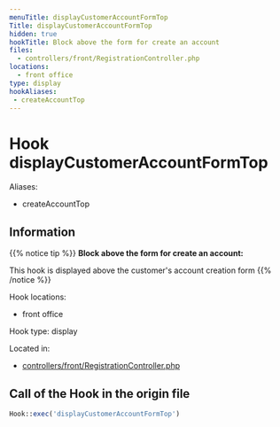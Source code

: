 ```yaml
---
menuTitle: displayCustomerAccountFormTop
Title: displayCustomerAccountFormTop
hidden: true
hookTitle: Block above the form for create an account
files:
  - controllers/front/RegistrationController.php
locations:
  - front office
type: display
hookAliases:
 - createAccountTop
---
```


# Hook displayCustomerAccountFormTop

Aliases: 
 - createAccountTop



## Information

{{% notice tip %}}
**Block above the form for create an account:** 

This hook is displayed above the customer's account creation form
{{% /notice %}}

Hook locations: 
  - front office

Hook type: display

Located in: 
  - [controllers/front/RegistrationController.php](https://github.com/PrestaShop/PrestaShop/blob/8.0.x/controllers/front/RegistrationController.php)

## Call of the Hook in the origin file

```php
Hook::exec('displayCustomerAccountFormTop')
```